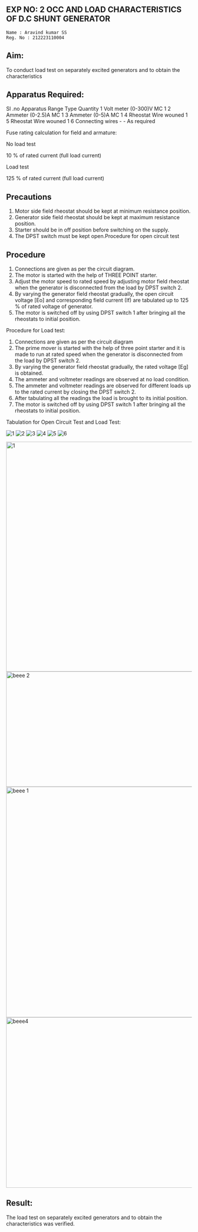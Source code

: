 ## EXP NO: 2 OCC AND LOAD CHARACTERISTICS OF D.C SHUNT GENERATOR

~~~
Name : Aravind kumar SS
Reg. No : 212223110004
~~~

## Aim:
To conduct load test on separately excited generators and to obtain the characteristics

## Apparatus Required:

Sl .no	Apparatus	Range	Type	Quantity
1	Volt meter	(0-300)V	MC	1
2	Ammeter	(0-2.5)A	MC	1
3	Ammeter	(0-5)A	MC	1
4	Rheostat		Wire wouned	1
5	Rheostat		Wire wouned	1
6	Connecting wires	-	-	As required

Fuse rating calculation for field and armature:

No load test

10 % of rated current (full load current)

Load test

125 % of rated current (full load current)

## Precautions

1.   Motor side field rheostat should be kept at minimum resistance position.
2.   Generator side field rheostat should be kept at maximum resistance position.
3.   Starter should be in off position before switching on the supply.
4.   The DPST switch must be kept open.Procedure for open circuit test
## Procedure
1.   Connections are given as per the circuit diagram.
2.   The motor is started with the help of THREE POINT starter.
3.   Adjust the motor speed to rated speed by adjusting motor field rheostat when the generator is disconnected from the load by DPST switch 2.
4.   By  varying  the  generator  field  rheostat  gradually,  the  open  circuit  voltage  [Eo]  and corresponding field current (If) are tabulated up to 125 % of rated voltage of generator.
5.   The motor is switched off by using DPST switch 1 after bringing all the rheostats to initial position.

Procedure for Load test:

1.   Connections are given as per the circuit diagram
2.   The prime mover is started with the help of three point starter and it is made to run at rated speed when the generator is disconnected from the load by DPST switch 2.
3.   By varying the generator field rheostat gradually, the rated voltage [Eg] is obtained.
4.   The ammeter and voltmeter readings are observed at no load condition.
5.   The ammeter and voltmeter readings are observed for different loads up to the rated current by closing the DPST switch 2.
6.   After tabulating all the readings the load is brought to its initial position.
7.   The motor is switched off by using DPST switch 1 after bringing all the rheostats to initial position.

Tabulation for Open Circuit Test and Load Test:

![1](https://github.com/user-attachments/assets/f75c3e9d-9e90-4cc1-b1a1-6573c0619298)
![2](https://github.com/user-attachments/assets/c4cc47b3-f46a-4376-9347-bb64c569d1f0)
![3](https://github.com/user-attachments/assets/93a49028-8b94-489f-ab7f-7df29329cda3)
![4](https://github.com/user-attachments/assets/dfbc2ff3-d713-4968-a8ab-b48ea7030cec)
![5](https://github.com/user-attachments/assets/87883b83-1e45-4ba6-a81c-b3b539a811c4)
![6](https://github.com/user-attachments/assets/606f3f91-9b0b-4334-9044-c4a32a1ffbf1)


<img width="1075" height="624" alt="1" src="https://github.com/user-attachments/assets/7a48cb14-e41e-4fdb-ba7d-dc7de5cc34a8" />
<img width="1067" height="313" alt="beee 2" src="https://github.com/user-attachments/assets/b4be5767-ab7d-42bc-8777-f7f19c5f1e08" />
<img width="1370" height="626" alt="beee 1" src="https://github.com/user-attachments/assets/2ca8b133-0ad9-41f8-bcdf-f8729b44c1d0" />
<img width="1373" height="463" alt="beee4" src="https://github.com/user-attachments/assets/40ead05f-ee9a-4295-abb1-63ce623d8dbf" />

  
 
## Result:
The load test on separately excited generators and to obtain the characteristics was verified.
